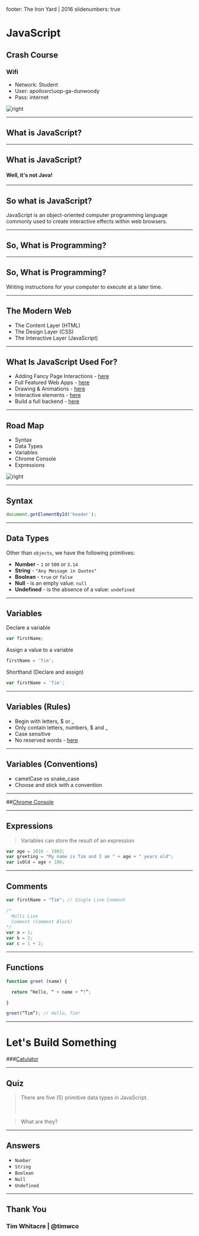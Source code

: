 footer: The Iron Yard | 2016
slidenumbers: true

# JavaScript

## Crash Course

### Wifi

- Network: Student
- User: apollosrc\uop-ga-dunwoody
- Pass: internet


![right](./assets/yay.jpg)

---

## What is JavaScript?

---

## What is JavaScript?

#### Well, it's not Java!

---

## So what is JavaScript?

JavaScript is an object-oriented computer programming language commonly used to create interactive effects within web browsers.

---

## So, What is Programming?

---

## So, What is Programming?

Writing instructions for your computer to execute at a later time.

---

## The Modern Web

* The Content Layer (HTML)
* The Design Layer (CSS)
* The Interactive Layer (JavaScript)

---

## What Is JavaScript Used For?

- Adding Fancy Page Interactions - [here](http://finegoodsmarket.com/view)
- Full Featured Web Apps - [here](https://foursquare.com/explore?mode=url&near=Sandy%20Springs%2C%20GA&nearGeoId=72057594042149269&q=sushi)
- Drawing & Animations - [here](http://animateddata.co.uk/lab/d3-tree/)
- Interactive elements - [here](http://codepen.io/twhitacre/full/MwKXxz/)
- Build a full backend - [here](http://nodejs.org/)

---

## Road Map

* Syntax
* Data Types
* Variables
* Chrome Console
* Expressions

![right](./assets/guide.jpg)

---

## Syntax

```javascript
document.getElementById('header');
```

---

## Data Types

Other than `objects`, we have the following primitives:

* __**Number**__ - `1` or `500` or `3.14`
* __**String**__ - `"Any Message in Quotes"`
* __**Boolean**__ - `true` or `false`
* __**Null**__ - is an empty value: `null`
* __**Undefined**__ - is the absence of a value: `undefined`

---

##  Variables

Declare a variable

```javascript
var firstName;
```

Assign a value to a variable

```javascript
firstName = 'Tim';
```

Shorthand (Declare and assign)

```javascript
var firstName = 'Tim';
```

---

## Variables (Rules)

- Begin with letters, $ or _
- Only contain letters, numbers, $ and _
- Case sensitive
- No reserved words - [here](https://developer.mozilla.org/en-US/docs/Web/JavaScript/Reference/Lexical_grammar#Keywords)

---

## Variables (Conventions)

- camelCase vs snake_case
- Choose and stick with a convention

---

##[Chrome Console](http://timw.co/playground/)

---

## Expressions


> Variables can store the result of an expression

```javascript
var age = 2016 - 1983;
var greeting = "My name is Tim and I am " + age + " years old";
var isOld = age > 100;
```

---

## Comments

```javascript
var firstName = "Tim"; // Single Line Comment

/*
  Multi Line
  Comment (Comment Block)
*/
var a = 1;
var b = 2;
var c = 1 + 2;
```

---

## Functions

```javascript
function greet (name) {

  return “Hello, “ + name + “!”;

}

greet(“Tim”); // Hello, Tim!
```
---

# Let's Build Something

###[Catulator](http://codepen.io/twhitacre/pen/qZRxxx/right/?editors=1010)

---

## Quiz

> There are five (5) primitive data types in JavaScript. <br /><br /><br />

> What are they?

---

## Answers

* `Number`
* `String`
* `Boolean`
* `Null`
* `Undefined`

---

## Thank You

### Tim Whitacre | @timwco
